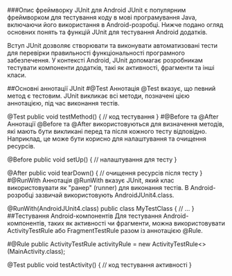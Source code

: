 ###Опис фреймворку JUnit для Android
JUnit є популярним фреймворком для тестування коду в мові програмування Java, включаючи його використання в Android-розробці. Нижче подано огляд основних понять та функцій JUnit для тестування Android додатків.

Вступ
JUnit дозволяє створювати та виконувати автоматизовані тести для перевірки правильності функціональності програмного забезпечення. У контексті Android, JUnit допомагає розробникам тестувати компоненти додатків, такі як активності, фрагменти та інші класи.

##Основні аннотації JUnit
#@Test
Аннотація @Test вказує, що певний метод є тестовим. JUnit викликає всі методи, позначені цією аннотацією, під час виконання тестів.

@Test
public void testMethod() {
    // код тестування
}
#@Before та @After
Аннотації @Before та @After використовуються для визначення методів, які мають бути викликані перед та після кожного тесту відповідно. Наприклад, це може бути корисно для налаштування та очищення ресурсів.

@Before
public void setUp() {
    // налаштування для тесту
}

@After
public void tearDown() {
    // очищення ресурсів після тесту
}
#@RunWith
Аннотація @RunWith вказує JUnit, який клас використовувати як "ранер" (runner) для виконання тестів. В Android-розробці зазвичай використовують AndroidJUnit4.class.

@RunWith(AndroidJUnit4.class)
public class MyTestClass {
    // ...
}
##Тестування Android-компонентів
Для тестування Android-компонентів, таких як активності чи фрагменти, можна використовувати ActivityTestRule або FragmentTestRule разом із аннотацією @Rule.

#@Rule
public ActivityTestRule<MainActivity> activityRule = new ActivityTestRule<>(MainActivity.class);

@Test
public void testActivity() {
    // код тестування активності
}